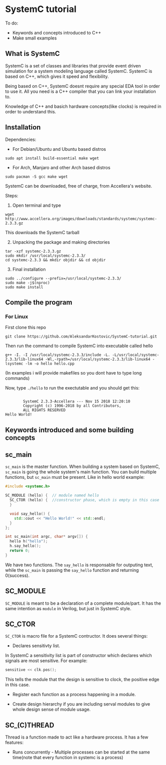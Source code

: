 # SystemC tutorial

To do:
- Keywords and concepts introduced to C++
- Make small examples

## What is SystemC

SystemC is a set of classes and libraries that provide event driven simulation for a system modeling language called SystemC. SystemC is based on C++, which gives it speed and flexibility.

Being based on C++, SystemC doesnt require any special EDA tool in order to use it. All you need is a C++ compiler that you can link your installation to.

Knowledge of C++ and basich hardware concepts(like clocks) is required in order to understand this.

## Installation

Dependencies:

- For Debian/Ubuntu and Ubuntu based distros
```
sudo apt install build-essential make wget
```

- For Arch, Manjaro and other Arch based distros
```
sudo pacman -S gcc make wget
```

SystemC can be downloaded, free of charge, from Accellera's website.

Steps:
1. Open terminal and type
```
wget http://www.accellera.org/images/downloads/standards/systemc/systemc-2.3.3.gz
```
This downloads the SystemC tarball

2. Unpacking the package and making directories
```
tar -xzf systemc-2.3.3.gz
sudo mkdir /usr/local/systemc-2.3.3/
cd systemc-2.3.3 && mkdir objdir && cd objdir
```

3. Final installation
```
sudo ../configure --prefix=/usr/local/systemc-2.3.3/
sudo make -j$(nproc)
sudo make install
```

## Compile the program

### For Linux

First clone this repo

```
git clone https://github.com/AleksandarKostovic/SystemC-tutorial.git
```

Then run the command to compile SystemC into executable called hello

```
g++ -I. -I /usr/local/systemc-2.3.3/include -L. -L/usr/local/systemc-2.3.3/lib-linux64 -Wl,-rpath=/usr/local/systemc-2.3.3/lib-linux64 -lsystemc -lm -o hello hello.cpp
```

(In examples i will provide makefiles so you dont have to type long commands)


Now, type `./hello` to run the exectutable and you should get this:

```

        SystemC 2.3.3-Accellera --- Nov 15 2018 12:20:10
        Copyright (c) 1996-2018 by all Contributors,
        ALL RIGHTS RESERVED
Hello World!

```

## Keywords introduced and some building concepts

## sc_main
`sc_main` is the master function. When building a system based on SystemC, `sc_main` is going the whole system's main function. You can build multiple functions, but `sc_main` must be present. Like in hello world example:

```c++
#include <systemc.h>

SC_MODULE (hello) {  // module named hello
  SC_CTOR (hello) {  //constructor phase, which is empty in this case
  }

  void say_hello() {
    std::cout << "Hello World!" << std::endl;
  }
};

int sc_main(int argc, char* argv[]) {
  hello h("hello");
  h.say_hello();
  return 0;
}
```

We have two functions. The `say_hello` is responsable for outputing text, while the `sc_main` is passing the `say_hello` function and returning 0(success).

## SC_MODULE

`SC_MODULE` is meant to be a declaration of a complete module/part. It has the same intention as `module` in Verilog, but just in SystemC style.

## SC_CTOR

`SC_CTOR` is macro file for a SystemC contructor. It does several things:
 - Declares sensitivty list.
 
 In SystemC a sensitivity list is part of constructor which declares which signals are most sensitive. For example:
 
 ```c++
 sensitive << clk.pos(); 
 ```
 This tells the module that the design is sensitive to clock, the positive edge in this case.
 
 - Register each function as a process happening in a module.
 
 - Create design hierarchy if you are including serval modules to give whole design sense of module usage.
 
 ## SC_(C)THREAD
 
 Thread is a function made to act like a hardware process. It has a few features:
 - Runs concurrently - Multiple processes can be started at the same time(note that every function in systemc is a process)
